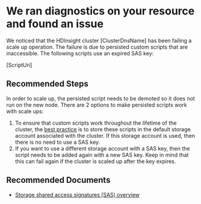 <properties
    pageTitle="Cluster Scaling Fails Due To Inaccessible Custom Script"
    description="Cluster Scaling Fails Due To Inaccessible Custom Script"
    infoBubbleText="Found recent cluster scale failure. See details on the right."
    service="microsoft.hdinsight"
    resource="clusters"
    authors="ansi12"
    ms.author="ansiva"
    displayOrder="23"
    articleId="Hdi_ScaleFailure_SasKeyExpired"
    diagnosticScenario="HDInsightCustomizationInsight"
    selfHelpType="rca"
    supportTopicIds="32681537"
    resourceTags=""
    productPesIds="15078"
    cloudEnvironments="public, blackForest, fairfax, mooncake"
/>

# We ran diagnostics on your resource and found an issue
<!--issueDescription-->
We noticed that the HDInsight cluster <!--$ClusterDnsName-->[ClusterDnsName]<!--/$ClusterDnsName--> has been failing a scale up operation. The failure is due to persisted custom scripts that are inaccessible. The following scripts use an expired SAS key:

 <!--$ScriptUri-->[ScriptUri]<!--/$ScriptUri-->
<!--/issueDescription-->

## **Recommended Steps**

In order to scale up, the persisted script needs to be demoted so it does not run on the new node. There are 2 options to make persisted scripts work with scale ups:

1. To ensure that custom scripts work throughout the lifetime of the cluster, the [best practice](https://docs.microsoft.com/azure/hdinsight/hdinsight-hadoop-script-actions-linux#bPS2) is to store these scripts in the default storage account associated with the cluster. If this storage account is used, then there is no need to use a SAS key.
1. If you want to use a different storage account with a SAS key, then the script needs to be added again with a new SAS key. Keep in mind that this can fail again if the cluster is scaled up after the key expires.

## **Recommended Documents**

* [Storage shared access signatures (SAS) overview](https://docs.microsoft.com/azure/storage/common/storage-sas-overview)
